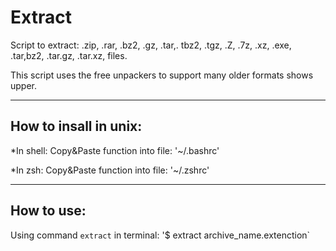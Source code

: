 # Extract 

Script to extract: .zip, .rar, .bz2, .gz, .tar,. tbz2, .tgz, .Z, .7z, .xz, .exe, .tar,bz2, .tar.gz, .tar.xz, files.

This script uses the free unpackers to support many older formats shows upper.

--------
How to insall in unix:
--------

*In shell:
Copy&Paste function into file: '~/.bashrc'

*In zsh:
Copy&Paste function into file: '~/.zshrc'

--------
How to use:
--------

Using command `extract` in terminal:
  '$ extract archive_name.extenction`
